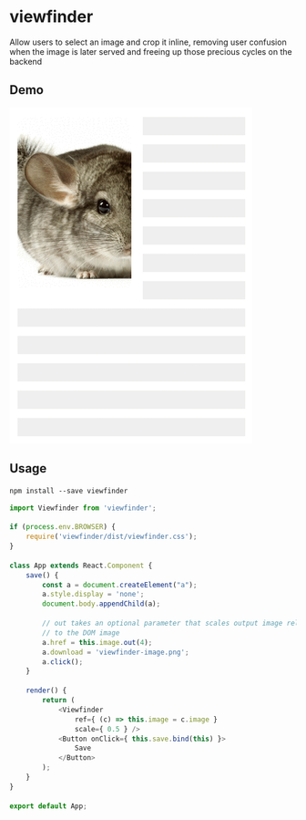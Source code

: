 # viewfinder
Allow users to select an image and crop it inline, removing user confusion when the image is later served and freeing up those precious cycles on the backend

## Demo
![alt text](https://raw.githubusercontent.com/postmates/viewfinder/master/demo.gif "For the visually inclined")

## Usage
```
npm install --save viewfinder
```
```Javascript
import Viewfinder from 'viewfinder';

if (process.env.BROWSER) {
    require('viewfinder/dist/viewfinder.css');
}

class App extends React.Component {
    save() {
        const a = document.createElement("a");
        a.style.display = 'none';
        document.body.appendChild(a);

        // out takes an optional parameter that scales output image relative
        // to the DOM image
        a.href = this.image.out(4);
        a.download = 'viewfinder-image.png';
        a.click();
    }

    render() {
        return (
            <Viewfinder
                ref={ (c) => this.image = c.image }
                scale={ 0.5 } />
            <Button onClick={ this.save.bind(this) }>
                Save
            </Button>
        );
    }
}

export default App;
```
